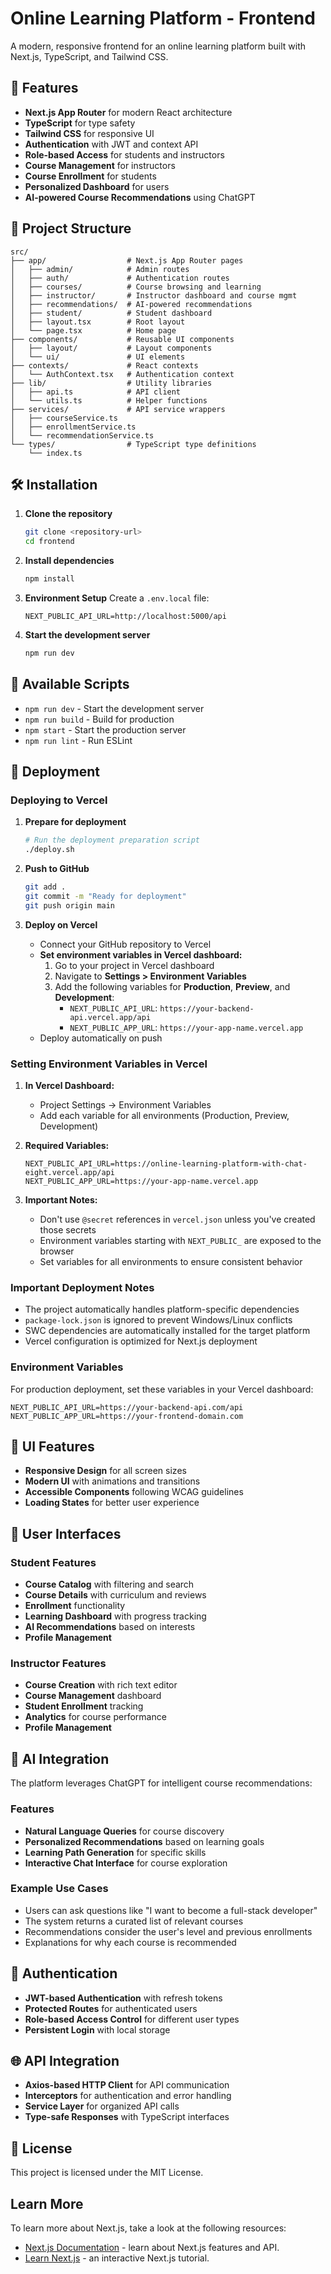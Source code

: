 # Online Learning Platform - Frontend

A modern, responsive frontend for an online learning platform built with Next.js, TypeScript, and Tailwind CSS.

## 🚀 Features

- **Next.js App Router** for modern React architecture
- **TypeScript** for type safety
- **Tailwind CSS** for responsive UI
- **Authentication** with JWT and context API
- **Role-based Access** for students and instructors
- **Course Management** for instructors
- **Course Enrollment** for students
- **Personalized Dashboard** for users
- **AI-powered Course Recommendations** using ChatGPT

## 📁 Project Structure

```
src/
├── app/                  # Next.js App Router pages
│   ├── admin/            # Admin routes
│   ├── auth/             # Authentication routes
│   ├── courses/          # Course browsing and learning
│   ├── instructor/       # Instructor dashboard and course mgmt
│   ├── recommendations/  # AI-powered recommendations
│   ├── student/          # Student dashboard
│   ├── layout.tsx        # Root layout
│   └── page.tsx          # Home page
├── components/           # Reusable UI components
│   ├── layout/           # Layout components
│   └── ui/               # UI elements
├── contexts/             # React contexts
│   └── AuthContext.tsx   # Authentication context
├── lib/                  # Utility libraries
│   ├── api.ts            # API client
│   └── utils.ts          # Helper functions
├── services/             # API service wrappers
│   ├── courseService.ts
│   ├── enrollmentService.ts
│   └── recommendationService.ts
└── types/                # TypeScript type definitions
    └── index.ts
```

## 🛠️ Installation

1. **Clone the repository**
   ```bash
   git clone <repository-url>
   cd frontend
   ```

2. **Install dependencies**
   ```bash
   npm install
   ```

3. **Environment Setup**
   Create a `.env.local` file:
   ```env
   NEXT_PUBLIC_API_URL=http://localhost:5000/api
   ```

4. **Start the development server**
   ```bash
   npm run dev
   ```

## 🔧 Available Scripts

- `npm run dev` - Start the development server
- `npm run build` - Build for production
- `npm start` - Start the production server
- `npm run lint` - Run ESLint

## 🚀 Deployment

### Deploying to Vercel

1. **Prepare for deployment**
   ```bash
   # Run the deployment preparation script
   ./deploy.sh
   ```

2. **Push to GitHub**
   ```bash
   git add .
   git commit -m "Ready for deployment"
   git push origin main
   ```

3. **Deploy on Vercel**
   - Connect your GitHub repository to Vercel
   - **Set environment variables in Vercel dashboard:**
     1. Go to your project in Vercel dashboard
     2. Navigate to **Settings > Environment Variables**
     3. Add the following variables for **Production**, **Preview**, and **Development**:
        - `NEXT_PUBLIC_API_URL`: `https://your-backend-api.vercel.app/api`
        - `NEXT_PUBLIC_APP_URL`: `https://your-app-name.vercel.app`
   - Deploy automatically on push

### Setting Environment Variables in Vercel

1. **In Vercel Dashboard:**
   - Project Settings → Environment Variables
   - Add each variable for all environments (Production, Preview, Development)

2. **Required Variables:**
   ```
   NEXT_PUBLIC_API_URL=https://online-learning-platform-with-chat-eight.vercel.app/api
   NEXT_PUBLIC_APP_URL=https://your-app-name.vercel.app
   ```

3. **Important Notes:**
   - Don't use `@secret` references in `vercel.json` unless you've created those secrets
   - Environment variables starting with `NEXT_PUBLIC_` are exposed to the browser
   - Set variables for all environments to ensure consistent behavior

### Important Deployment Notes

- The project automatically handles platform-specific dependencies
- `package-lock.json` is ignored to prevent Windows/Linux conflicts
- SWC dependencies are automatically installed for the target platform
- Vercel configuration is optimized for Next.js deployment

### Environment Variables

For production deployment, set these variables in your Vercel dashboard:

```env
NEXT_PUBLIC_API_URL=https://your-backend-api.com/api
NEXT_PUBLIC_APP_URL=https://your-frontend-domain.com
```

## 🎨 UI Features

- **Responsive Design** for all screen sizes
- **Modern UI** with animations and transitions
- **Accessible Components** following WCAG guidelines
- **Loading States** for better user experience

## 📱 User Interfaces

### Student Features
- **Course Catalog** with filtering and search
- **Course Details** with curriculum and reviews
- **Enrollment** functionality
- **Learning Dashboard** with progress tracking
- **AI Recommendations** based on interests
- **Profile Management**

### Instructor Features
- **Course Creation** with rich text editor
- **Course Management** dashboard
- **Student Enrollment** tracking
- **Analytics** for course performance
- **Profile Management**

## 🤖 AI Integration

The platform leverages ChatGPT for intelligent course recommendations:

### Features
- **Natural Language Queries** for course discovery
- **Personalized Recommendations** based on learning goals
- **Learning Path Generation** for specific skills
- **Interactive Chat Interface** for course exploration

### Example Use Cases
- Users can ask questions like "I want to become a full-stack developer"
- The system returns a curated list of relevant courses
- Recommendations consider the user's level and previous enrollments
- Explanations for why each course is recommended

## 🔐 Authentication

- **JWT-based Authentication** with refresh tokens
- **Protected Routes** for authenticated users
- **Role-based Access Control** for different user types
- **Persistent Login** with local storage

## 🌐 API Integration

- **Axios-based HTTP Client** for API communication
- **Interceptors** for authentication and error handling
- **Service Layer** for organized API calls
- **Type-safe Responses** with TypeScript interfaces

## 📄 License

This project is licensed under the MIT License.

## Learn More

To learn more about Next.js, take a look at the following resources:

- [Next.js Documentation](https://nextjs.org/docs) - learn about Next.js features and API.
- [Learn Next.js](https://nextjs.org/learn) - an interactive Next.js tutorial.
